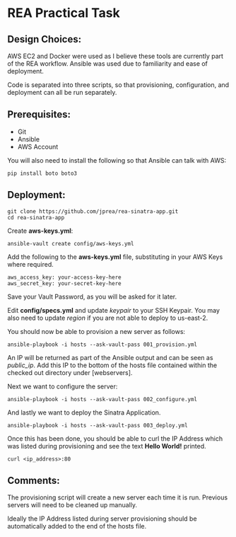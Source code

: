 # REA Practical Task

## Design Choices: 
AWS EC2 and Docker were used as I believe these tools are currently part of the REA workflow. Ansible was used due to familiarity and ease of deployment.

Code is separated into three scripts, so that provisioning, configuration, and deployment can all be run separately. 

## Prerequisites: 
* Git
* Ansible
* AWS Account

You will also need to install the following so that Ansible can talk with AWS:
```
pip install boto boto3
```

## Deployment:
```
git clone https://github.com/jprea/rea-sinatra-app.git
cd rea-sinatra-app
```

Create **aws-keys.yml**:
```
ansible-vault create config/aws-keys.yml
```
Add the following to the **aws-keys.yml** file, substituting in your AWS Keys where required. 
```
aws_access_key: your-access-key-here
aws_secret_key: your-secret-key-here
```
Save your Vault Password, as you will be asked for it later. 

Edit **config/specs.yml** and update *keypair* to your SSH Keypair. You may also need to update *region* if you are not able to deploy to us-east-2.

You should now be able to provision a new server as follows: 
```
ansible-playbook -i hosts --ask-vault-pass 001_provision.yml
```

An IP will be returned as part of the Ansible output and can be seen as *public_ip*. Add this IP to the bottom of the hosts file contained within the checked out directory under [webservers]. 

Next we want to configure the server: 
```
ansible-playbook -i hosts --ask-vault-pass 002_configure.yml
```

And lastly we want to deploy the Sinatra Application. 
```
ansible-playbook -i hosts --ask-vault-pass 003_deploy.yml
```

Once this has been done, you should be able to curl the IP Address which was listed during provisioning and see the text **Hello World!** printed. 
```
curl <ip_address>:80
```

## Comments:
The provisioning script will create a new server each time it is run. Previous servers will need to be cleaned up manually. 

Ideally the IP Address listed during server provisioning should be automatically added to the end of the hosts file.


